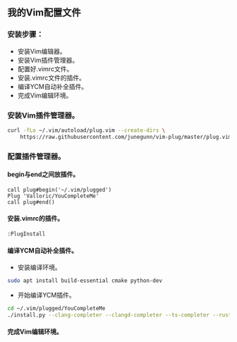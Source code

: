 ## 我的Vim配置文件

### 安装步骤：

- 安装Vim编辑器。
- 安装Vim插件管理器。
- 配置好.vimrc文件。
- 安装.vimrc文件的插件。
- 编译YCM自动补全插件。
- 完成Vim编辑环境。

### 安装Vim插件管理器。

```sh
curl -fLo ~/.vim/autoload/plug.vim --create-dirs \
    https://raw.githubusercontent.com/junegunn/vim-plug/master/plug.vim
```
### 配置插件管理器。

#### begin与end之间放插件。

```vim
call plug#begin('~/.vim/plugged')
Plug 'Valloric/YouCompleteMe'
call plug#end()
```

#### 安装.vimrc的插件。

```vim
:PlugInstall
```

#### 编译YCM自动补全插件。

- 安装编译环境。

```sh
sudo apt install build-essential cmake python-dev
```

- 开始编译YCM插件。

```sh
cd ~/.vim/plugged/YouCompleteMe
./install.py --clang-completer --clangd-completer --ts-completer --rust-completer
```

#### 完成Vim编辑环境。
